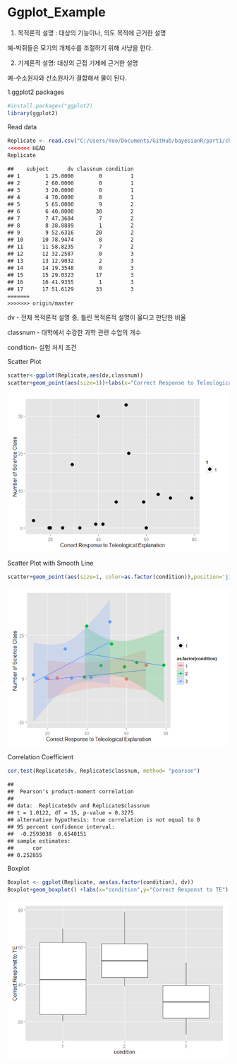 # Ggplot_Example




1. 목적론적 설명 : 대상의 기능이나, 의도 목적에 근거한 설명


예-박쥐들은 모기의 개체수를 조절하기 위해 사냥을 한다.




2. 기계론적 설명: 대상의 근접 기제에 근거한 설명


예-수소원자와 산소원자가 결합해서 물이 된다. 






1.ggplot2 packages

```r
#install.packages("ggplot2)
library(ggplot2)
```

Read data

```r
Replicate <- read.csv("C:/Users/Yoo/Documents/GitHub/bayesianR/part1/ch03/forR.csv", header=T)
<<<<<<< HEAD
Replicate
```

```
##    subject      dv classnum condition
## 1        1 25.0000        0         1
## 2        2 60.0000        0         1
## 3        3 20.0000        0         1
## 4        4 70.0000        8         1
## 5        5 65.0000        9         2
## 6        6 40.0000       30         2
## 7        7 47.3684        7         2
## 8        8 38.8889        1         2
## 9        9 52.6316       20         2
## 10      10 78.9474        8         2
## 11      11 58.8235        7         2
## 12      12 32.2587        0         3
## 13      13 12.9032        2         3
## 14      14 19.3548        0         3
## 15      15 29.0323       17         3
## 16      16 41.9355        1         3
## 17      17 51.6129       33         3
=======
>>>>>>> origin/master
```

dv - 전체 목적론적 설명 중, 틀린 목적론적 설명이 옳다고 판단한 비율

classnum - 대학에서 수강한 과학 관련 수업의 개수

condition- 실험 처치 조건


Scatter Plot

```r
scatter<-ggplot(Replicate,aes(dv,classnum))
scatter+geom_point(aes(size=1))+labs(x="Correct Response to Teleological Explanation",y="Number of Science Class")
```

![](Ggplot_Example_files/figure-html/unnamed-chunk-3-1.png) 

Scatter Plot with Smooth Line

```r
scatter+geom_point(aes(size=1, color=as.factor(condition)),position='jitter')+geom_smooth(method='lm',aes(fill=as.factor(condition)),alpha=0.2)+labs(x="Correct Response to Teleological Explanation",y="Number of Science Class")
```

![](Ggplot_Example_files/figure-html/unnamed-chunk-4-1.png) 

Correlation Coefficient

```r
cor.test(Replicate$dv, Replicate$classnum, method= "pearson")
```

```
## 
## 	Pearson's product-moment correlation
## 
## data:  Replicate$dv and Replicate$classnum
## t = 1.0122, df = 15, p-value = 0.3275
## alternative hypothesis: true correlation is not equal to 0
## 95 percent confidence interval:
##  -0.2593038  0.6540151
## sample estimates:
##      cor 
## 0.252855
```

Boxplot

```r
Boxplot <- ggplot(Replicate, aes(as.factor(condition), dv))
Boxplot+geom_boxplot() +labs(x="condition",y="Correct Responst to TE")
```

![](Ggplot_Example_files/figure-html/unnamed-chunk-6-1.png) 

